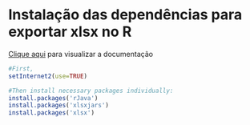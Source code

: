 # Instalação das dependências para exportar xlsx no R
[Clique aqui](https://www.rdocumentation.org/packages/utils/versions/3.3.2/topics/setInternet2) para visualizar a documentação 

```R
#First,
setInternet2(use=TRUE)

#Then install necessary packages individually:
install.packages('rJava')
install.packages('xlsxjars')
install.packages('xlsx')

```
